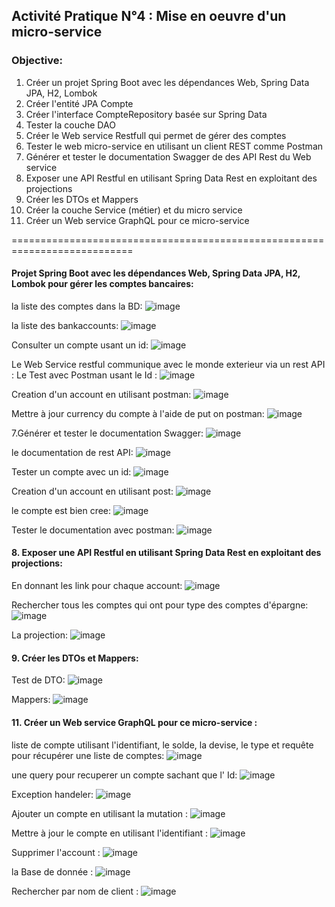 ## Activité Pratique N°4 : Mise en oeuvre d'un micro-service 

### Objective:

1. Créer un projet Spring Boot avec les dépendances Web, Spring Data JPA, H2, Lombok
2. Créer l'entité JPA Compte
3. Créer l'interface CompteRepository basée sur Spring Data
4. Tester la couche DAO
5. Créer le Web service Restfull qui permet de gérer des comptes
6. Tester le web micro-service en utilisant un client REST comme Postman
7. Générer et tester le documentation Swagger de des API Rest du Web service
8. Exposer une API Restful en utilisant Spring Data Rest en exploitant des projections
9. Créer les DTOs et Mappers
10. Créer la couche Service (métier) et du micro service
11. Créer un Web service GraphQL pour ce micro-service 
        
        
===========================================================================

#### Projet Spring Boot avec les dépendances Web, Spring Data JPA, H2, Lombok pour gérer les comptes bancaires:
la liste des comptes dans la BD:
![image](https://github.com/lam843/TP4_micro-service/assets/78732216/97627e4d-2383-4894-829c-18d4f6189f3b)

la liste des bankaccounts:
![image](https://github.com/lam843/TP4_micro-service/assets/78732216/96cfb8c9-ba34-4716-a67d-43655decf2f7)

Consulter un compte usant un  id:
![image](https://github.com/lam843/TP4_micro-service/assets/78732216/bad09a1e-3709-4e6f-a9c3-50a5df715cd4)

Le Web Service restful  communique avec le monde exterieur via un rest API :
Le Test avec Postman usant le Id :
![image](https://github.com/lam843/TP4_micro-service/assets/78732216/9b5e61e6-266c-4681-93ce-265502eb96b7)

Creation d'un account en utilisant postman:
![image](https://github.com/lam843/TP4_micro-service/assets/78732216/818afbd9-b650-4e68-a535-e5ee3da3c595)

Mettre à jour currency du compte à l'aide de put on postman:
![image](https://github.com/lam843/TP4_micro-service/assets/78732216/b018e20d-1dbb-4a6b-96fe-4c7fd724954b)

7.Générer et tester le documentation Swagger:
![image](https://github.com/lam843/TP4_micro-service/assets/78732216/a7d755f8-6af8-4420-8df2-b510c4585fbb)

le documentation de rest API:
![image](https://github.com/lam843/TP4_micro-service/assets/78732216/08f3dfd6-d9c0-4e35-b27c-49235cf4fd84)

Tester un compte avec un id: 
![image](https://github.com/lam843/TP4_micro-service/assets/78732216/7761591b-6db6-4e91-a35f-e7870c6b4411)

Creation d'un account en utilisant post:
![image](https://github.com/lam843/TP4_micro-service/assets/78732216/864f8ce1-6d2d-4a7b-8252-d1d37b3d6790)

le compte est bien cree:
![image](https://github.com/lam843/TP4_micro-service/assets/78732216/c009d80d-9166-45c8-ac5e-742e2aa4b6db)

Tester le documentation avec postman:
![image](https://github.com/lam843/TP4_micro-service/assets/78732216/9d04a811-a431-41d1-8545-58f8d96d3073)


#### 8. Exposer une API Restful en utilisant Spring Data Rest en exploitant des projections:

En donnant les link pour chaque account:
![image](https://github.com/lam843/TP4_micro-service/assets/78732216/323b6ef1-f2c2-4f98-b34c-d4dd987811e4)

Rechercher tous les comptes qui ont pour type des comptes d'épargne:
![image](https://github.com/lam843/TP4_micro-service/assets/78732216/8348957f-ce35-44d8-81ad-e4b607abbe84)

La projection:
![image](https://github.com/lam843/TP4_micro-service/assets/78732216/01eb3352-49e0-4299-8af8-6a65c05a774a)


#### 9. Créer les DTOs et Mappers:

Test de DTO:
![image](https://github.com/lam843/TP4_micro-service/assets/78732216/cad65da8-e074-442a-a797-e6c5898328a0)

Mappers:
![image](https://github.com/lam843/TP4_micro-service/assets/78732216/54286ebd-1ec9-46da-8842-9288c06d1905)

#### 11. Créer un Web service GraphQL pour ce micro-service :

liste de compte utilisant l'identifiant, le solde, la devise, le type et requête pour récupérer une liste de comptes:
![image](https://github.com/lam843/TP4_micro-service/assets/78732216/9fa35618-f226-45cb-bb7c-ed0de35b8cf7)

une query pour recuperer un compte sachant que l' Id:
![image](https://github.com/lam843/TP4_micro-service/assets/78732216/15fbda51-572c-42da-93c5-7c7bd2070609)

Exception handeler:
![image](https://github.com/lam843/TP4_micro-service/assets/78732216/9763ffd7-7895-4baf-96a4-a18032e68967)

Ajouter un compte en utilisant la mutation :
![image](https://github.com/lam843/TP4_micro-service/assets/78732216/b1195c03-1398-4fef-940f-567dba6cbcc1)


Mettre à jour le compte en utilisant l'identifiant :
![image](https://github.com/lam843/TP4_micro-service/assets/78732216/e249f1ab-af0a-4a03-8ca2-2b301b6d381e)

Supprimer  l'account :
![image](https://github.com/lam843/TP4_micro-service/assets/78732216/6b0c662f-5742-4f60-8c59-0b0674f1a1be)

la Base de donnée :
![image](https://github.com/lam843/TP4_micro-service/assets/78732216/19364673-8362-42e4-bd06-d207d1f28d1e)

Rechercher par nom de client :
![image](https://github.com/lam843/TP4_micro-service/assets/78732216/c365a805-7d69-45ba-b59a-d7ef22afcaf6)






















